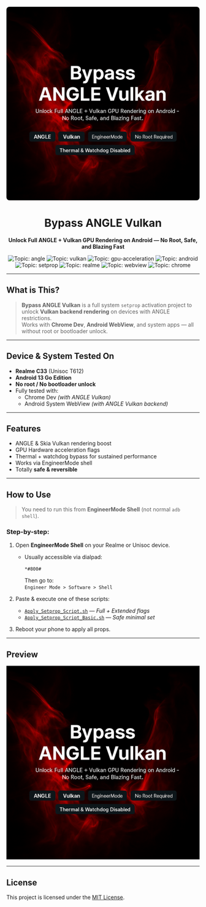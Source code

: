 <p align="center">
  <img src="bypass-angle-vulkan-preview.png" alt="Bypass ANGLE Vulkan Preview" style="border-radius: 8px;">
</p>

<h1 align="center">Bypass ANGLE Vulkan</h1>
<p align="center"><b>Unlock Full ANGLE + Vulkan GPU Rendering on Android — No Root, Safe, and Blazing Fast</b></p>

<p align="center">
  <img alt="Topic: angle" src="https://img.shields.io/badge/topic-angle-blue?style=flat-square">
  <img alt="Topic: vulkan" src="https://img.shields.io/badge/topic-vulkan-red?style=flat-square">
  <img alt="Topic: gpu-acceleration" src="https://img.shields.io/badge/topic-GPU--acceleration-green?style=flat-square">
  <img alt="Topic: android" src="https://img.shields.io/badge/topic-android-yellow?style=flat-square">
  <img alt="Topic: setprop" src="https://img.shields.io/badge/topic-setprop-lightgrey?style=flat-square">
  <img alt="Topic: realme" src="https://img.shields.io/badge/topic-realme-orange?style=flat-square">
  <img alt="Topic: webview" src="https://img.shields.io/badge/topic-webview-blueviolet?style=flat-square">
  <img alt="Topic: chrome" src="https://img.shields.io/badge/topic-chrome-silver?style=flat-square">
</p>

---

## What is This?

> **Bypass ANGLE Vulkan** is a full system `setprop` activation project to unlock **Vulkan backend rendering** on devices with ANGLE restrictions.  
> Works with **Chrome Dev**, **Android WebView**, and system apps — all without root or bootloader unlock.

---

## Device & System Tested On

- **Realme C33** (Unisoc T612)
- **Android 13 Go Edition**
- **No root / No bootloader unlock**
- Fully tested with:
  - Chrome Dev *(with ANGLE Vulkan)*
  - Android System WebView *(with ANGLE Vulkan backend)*

---

## Features

- ANGLE & Skia Vulkan rendering boost
- GPU Hardware acceleration flags
- Thermal + watchdog bypass for sustained performance
- Works via EngineerMode shell
- Totally **safe & reversible**

---

## How to Use

> You need to run this from **EngineerMode Shell** (not normal `adb shell`).

### Step-by-step:

1. Open **EngineerMode Shell** on your Realme or Unisoc device.
   - Usually accessible via dialpad:
     ```
     *#800#
     ```
     Then go to:  
     `Engineer Mode > Software > Shell`

2. Paste & execute one of these scripts:
   - [`Apply_Setprop_Script.sh`](Apply_Setprop_Script.sh) — *Full + Extended flags*
   - [`Apply_Setprop_Script_Basic.sh`](Apply_Setprop_Script_Basic.sh) — *Safe minimal set*

3. Reboot your phone to apply all props.

---

## Preview

![Bypass ANGLE Vulkan Demo](bypass-angle-vulkan-preview.png)

---

## License

This project is licensed under the [MIT License](LICENSE).
